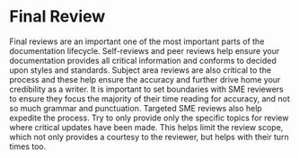 # Final Review

Final reviews are an important one of the most important parts of the documentation lifecycle. Self-reviews and peer reviews help ensure your documentation provides all critical information and conforms to decided upon styles and standards. Subject area reviews are also critical to the process and these help ensure the accuracy and further drive home your credibility as a writer. It is important to set boundaries with SME reviewers to ensure they focus the majority of their time reading for accuracy, and not so much grammar and punctuation. Targeted SME reviews also help expedite the process. Try to only provide only the specific topics for review where critical updates have been made. This helps limit the review scope, which not only provides a courtesy to the reviewer, but helps with their turn times too. 